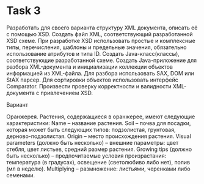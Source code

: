 # Task 3

Разработать для своего варианта структуру XML документа, описать её с помощью XSD. Создать файл XML, соответствующий разработанной XSD схеме.
При разработке XSD использовать простые и комплексные типы, перечисления, шаблоны и предельные значения, обязательно использование атрибутов и типа ID.
Создать Java-класс(классы), соответствующие разработанной схеме.
Создать Java-приложение для разбора XML-документа и инициализации коллекции объектов информацией из XML-файла. Для разбора использовать SAX, DOM или StAX парсер. Для сортировки объектов использовать интерфейс Comparator.
Произвести проверку корректности и валидности XML-документа с привлечением XSD.

Вариант

Оранжерея.
Растения, содержащиеся в оранжерее, имеют следующие характеристики:
Name – название растения.
Soil – почва для посадки, которая может быть следующих типов: подзолистая, грунтовая, дерново-подзолистая.
Origin – место происхождения растения.
Visual parameters (должно быть несколько) – внешние параметры: цвет стебля, цвет листьев, средний размер растения.
Growing tips (должно быть несколько) – предпочитаемые условия произрастания: температура (в градусах), освещение (светолюбиво либо нет), полив (мл в неделю).
Multiplying – размножение: листьями, черенками либо семенами.

